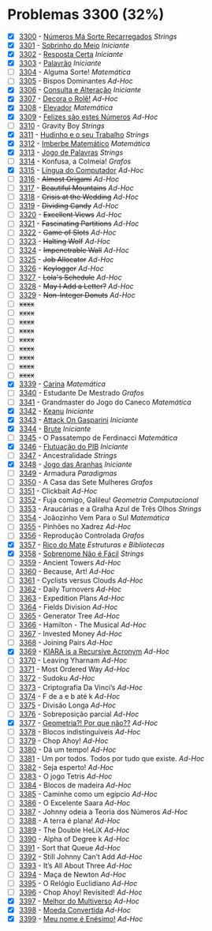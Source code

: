 # Problemas 3300 (32%)

- [x]  [3300](https://www.beecrowd.com.br/repository/UOJ_3300.html) - [Números Má Sorte Recarregados](https://github.com/potigol/beecrowd/blob/master/src/3300/3300.poti) *Strings*
- [x]  [3301](https://www.beecrowd.com.br/repository/UOJ_3301.html) - [Sobrinho do Meio](https://github.com/potigol/beecrowd/blob/master/src/3300/3301.poti) *Iniciante*
- [x]  [3302](https://www.beecrowd.com.br/repository/UOJ_3302.html) - [Resposta Certa](https://github.com/potigol/beecrowd/blob/master/src/3300/3302.poti) *Iniciante*
- [x]  [3303](https://www.beecrowd.com.br/repository/UOJ_3303.html) - [Palavrão](https://github.com/potigol/beecrowd/blob/master/src/3300/3303.poti) *Iniciante*
- [ ]  [3304](https://www.beecrowd.com.br/repository/UOJ_3304.html) - Alguma Sorte! *Matemática*
- [ ]  [3305](https://www.beecrowd.com.br/repository/UOJ_3305.html) - Bispos Dominantes *Ad-Hoc*
- [x]  [3306](https://www.beecrowd.com.br/repository/UOJ_3306.html) - [Consulta e Alteração](https://github.com/potigol/beecrowd/blob/master/src/3300/3306.poti) *Iniciante*
- [x]  [3307](https://www.beecrowd.com.br/repository/UOJ_3307.html) - [Decora o Rolê!](https://github.com/potigol/beecrowd/blob/master/src/3300/3307.poti) *Ad-Hoc*
- [x]  [3308](https://www.beecrowd.com.br/repository/UOJ_3308.html) - [Elevador](https://github.com/potigol/beecrowd/blob/master/src/3300/3308.poti) *Matemática*
- [x]  [3309](https://www.beecrowd.com.br/repository/UOJ_3309.html) - [Felizes são estes Números](https://github.com/potigol/beecrowd/blob/master/src/3300/3309.poti) *Ad-Hoc*
- [ ]  [3310](https://www.beecrowd.com.br/repository/UOJ_3310.html) - Gravity Boy *Strings*
- [x]  [3311](https://www.beecrowd.com.br/repository/UOJ_3311.html) - [Hudinho e o seu Trabalho](https://github.com/potigol/beecrowd/blob/master/src/3300/3311.poti) *Strings*
- [x]  [3312](https://www.beecrowd.com.br/repository/UOJ_3312.html) - [Imberbe Matemático](https://github.com/potigol/beecrowd/blob/master/src/3300/3312.poti) *Matemática*
- [x]  [3313](https://www.beecrowd.com.br/repository/UOJ_3313.html) - [Jogo de Palavras](https://github.com/potigol/beecrowd/blob/master/src/3300/3313.poti) *Strings*
- [ ]  [3314](https://www.beecrowd.com.br/repository/UOJ_3314.html) - Konfusa, a Colmeia! *Grafos*
- [x]  [3315](https://www.beecrowd.com.br/repository/UOJ_3315.html) - [Língua do Computador](https://github.com/potigol/beecrowd/blob/master/src/3300/3315.poti) *Ad-Hoc*
- [ ]  [3316](https://www.beecrowd.com.br/repository/UOJ_3316.html) - ~~Almost Origami~~ *Ad-Hoc*
- [ ]  [3317](https://www.beecrowd.com.br/repository/UOJ_3317.html) - ~~Beautiful Mountains~~ *Ad-Hoc*
- [ ]  [3318](https://www.beecrowd.com.br/repository/UOJ_3318.html) - ~~Crisis at the Wedding~~ *Ad-Hoc*
- [ ]  [3319](https://www.beecrowd.com.br/repository/UOJ_3319.html) - ~~Dividing Candy~~ *Ad-Hoc*
- [ ]  [3320](https://www.beecrowd.com.br/repository/UOJ_3320.html) - ~~Excellent Views~~ *Ad-Hoc*
- [ ]  [3321](https://www.beecrowd.com.br/repository/UOJ_3321.html) - ~~Fascinating Partitions~~ *Ad-Hoc*
- [ ]  [3322](https://www.beecrowd.com.br/repository/UOJ_3322.html) - ~~Game of Slots~~ *Ad-Hoc*
- [ ]  [3323](https://www.beecrowd.com.br/repository/UOJ_3323.html) - ~~Halting Wolf~~ *Ad-Hoc*
- [ ]  [3324](https://www.beecrowd.com.br/repository/UOJ_3324.html) - ~~Impenetrable Wall~~ *Ad-Hoc*
- [ ]  [3325](https://www.beecrowd.com.br/repository/UOJ_3325.html) - ~~Job Allocator~~ *Ad-Hoc*
- [ ]  [3326](https://www.beecrowd.com.br/repository/UOJ_3326.html) - ~~Keylogger~~ *Ad-Hoc*
- [ ]  [3327](https://www.beecrowd.com.br/repository/UOJ_3327.html) - ~~Lola's Schedule~~ *Ad-Hoc*
- [ ]  [3328](https://www.beecrowd.com.br/repository/UOJ_3328.html) - ~~May I Add a Letter?~~ *Ad-Hoc*
- [ ]  [3329](https://www.beecrowd.com.br/repository/UOJ_3329.html) - ~~Non-Integer Donuts~~ *Ad-Hoc*
- [ ] ~~xxxx~~
- [ ] ~~xxxx~~
- [ ] ~~xxxx~~
- [ ] ~~xxxx~~
- [ ] ~~xxxx~~
- [ ] ~~xxxx~~
- [ ] ~~xxxx~~
- [ ] ~~xxxx~~
- [ ] ~~xxxx~~
- [x]  [3339](https://www.beecrowd.com.br/repository/UOJ_3339.html) - [Carina](https://github.com/potigol/beecrowd/blob/master/src/3300/3339.poti) *Matemática*
- [ ]  [3340](https://www.beecrowd.com.br/repository/UOJ_3340.html) - Estudante De Mestrado *Grafos*
- [ ]  [3341](https://www.beecrowd.com.br/repository/UOJ_3341.html) - Grandmaster do Jogo do Caneco *Matemática*
- [x]  [3342](https://www.beecrowd.com.br/repository/UOJ_3342.html) - [Keanu](https://github.com/potigol/beecrowd/blob/master/src/3300/3342.poti) *Iniciante*
- [x]  [3343](https://www.beecrowd.com.br/repository/UOJ_3343.html) - [Attack On Gasparini](https://github.com/potigol/beecrowd/blob/master/src/3300/3343.poti) *Iniciante*
- [x]  [3344](https://www.beecrowd.com.br/repository/UOJ_3344.html) - [Brute](https://github.com/potigol/beecrowd/blob/master/src/3300/3344.poti) *Iniciante*
- [ ]  [3345](https://www.beecrowd.com.br/repository/UOJ_3345.html) - O Passatempo de Ferdinacci *Matemática*
- [x]  [3346](https://www.beecrowd.com.br/repository/UOJ_3346.html) - [Flutuação do PIB](https://github.com/potigol/beecrowd/blob/master/src/3300/3346.poti) *Iniciante*
- [ ]  [3347](https://www.beecrowd.com.br/repository/UOJ_3347.html) - Ancestralidade *Strings*
- [x]  [3348](https://www.beecrowd.com.br/repository/UOJ_3348.html) - [Jogo das Aranhas](https://github.com/potigol/beecrowd/blob/master/src/3300/3348.poti) *Iniciante*
- [ ]  [3349](https://www.beecrowd.com.br/repository/UOJ_3349.html) - Armadura *Paradigmas*
- [ ]  [3350](https://www.beecrowd.com.br/repository/UOJ_3350.html) - A Casa das Sete Mulheres *Grafos*
- [ ]  [3351](https://www.beecrowd.com.br/repository/UOJ_3351.html) - Clickbait *Ad-Hoc*
- [ ]  [3352](https://www.beecrowd.com.br/repository/UOJ_3352.html) - Fuja comigo, Galileu! *Geometria Computacional*
- [ ]  [3353](https://www.beecrowd.com.br/repository/UOJ_3353.html) - Araucárias e a Gralha Azul de Três Olhos *Strings*
- [ ]  [3354](https://www.beecrowd.com.br/repository/UOJ_3354.html) - Joãozinho Vem Para o Sul *Matemática*
- [ ]  [3355](https://www.beecrowd.com.br/repository/UOJ_3355.html) - Pinhões no Xadrez *Ad-Hoc*
- [ ]  [3356](https://www.beecrowd.com.br/repository/UOJ_3356.html) - Reprodução Controlada *Grafos*
- [x]  [3357](https://www.beecrowd.com.br/repository/UOJ_3357.html) - [Rico do Mate](https://github.com/potigol/beecrowd/blob/master/src/3300/3357.poti) *Estruturas e Bibliotecas*
- [x]  [3358](https://www.beecrowd.com.br/repository/UOJ_3358.html) - [Sobrenome Não é Fácil](https://github.com/potigol/beecrowd/blob/master/src/3300/3358.poti) *Strings*
- [ ]  [3359](https://www.beecrowd.com.br/repository/UOJ_3359.html) - Ancient Towers *Ad-Hoc*
- [ ]  [3360](https://www.beecrowd.com.br/repository/UOJ_3360.html) - Because, Art! *Ad-Hoc*
- [ ]  [3361](https://www.beecrowd.com.br/repository/UOJ_3361.html) - Cyclists versus Clouds *Ad-Hoc*
- [ ]  [3362](https://www.beecrowd.com.br/repository/UOJ_3362.html) - Daily Turnovers *Ad-Hoc*
- [ ]  [3363](https://www.beecrowd.com.br/repository/UOJ_3363.html) - Expedition Plans *Ad-Hoc*
- [ ]  [3364](https://www.beecrowd.com.br/repository/UOJ_3364.html) - Fields Division *Ad-Hoc*
- [ ]  [3365](https://www.beecrowd.com.br/repository/UOJ_3365.html) - Generator Tree *Ad-Hoc*
- [ ]  [3366](https://www.beecrowd.com.br/repository/UOJ_3366.html) - Hamilton - The Musical *Ad-Hoc*
- [ ]  [3367](https://www.beecrowd.com.br/repository/UOJ_3367.html) - Invested Money *Ad-Hoc*
- [ ]  [3368](https://www.beecrowd.com.br/repository/UOJ_3368.html) - Joining Pairs *Ad-Hoc*
- [x]  [3369](https://www.beecrowd.com.br/repository/UOJ_3369.html) - [KIARA is a Recursive Acronym](https://github.com/potigol/beecrowd/blob/master/src/3300/3369.poti) *Ad-Hoc*
- [ ]  [3370](https://www.beecrowd.com.br/repository/UOJ_3370.html) - Leaving Yharnam *Ad-Hoc*
- [ ]  [3371](https://www.beecrowd.com.br/repository/UOJ_3371.html) - Most Ordered Way *Ad-Hoc*
- [ ]  [3372](https://www.beecrowd.com.br/repository/UOJ_3372.html) - Sudoku *Ad-Hoc*
- [ ]  [3373](https://www.beecrowd.com.br/repository/UOJ_3373.html) - Criptografia Da Vinci’s *Ad-Hoc*
- [ ]  [3374](https://www.beecrowd.com.br/repository/UOJ_3374.html) - F de a e b até k *Ad-Hoc*
- [ ]  [3375](https://www.beecrowd.com.br/repository/UOJ_3375.html) - Divisão Longa *Ad-Hoc*
- [ ]  [3376](https://www.beecrowd.com.br/repository/UOJ_3376.html) - Sobreposição parcial *Ad-Hoc*
- [x]  [3377](https://www.beecrowd.com.br/repository/UOJ_3377.html) - [Geometria?! Por que não??](https://github.com/potigol/beecrowd/blob/master/src/3300/3377.poti) *Ad-Hoc*
- [ ]  [3378](https://www.beecrowd.com.br/repository/UOJ_3378.html) - Blocos indistinguíveis *Ad-Hoc*
- [ ]  [3379](https://www.beecrowd.com.br/repository/UOJ_3379.html) - Chop Ahoy! *Ad-Hoc*
- [ ]  [3380](https://www.beecrowd.com.br/repository/UOJ_3380.html) - Dá um tempo! *Ad-Hoc*
- [ ]  [3381](https://www.beecrowd.com.br/repository/UOJ_3381.html) - Um por todos. Todos por tudo que existe. *Ad-Hoc*
- [ ]  [3382](https://www.beecrowd.com.br/repository/UOJ_3382.html) - Seja esperto! *Ad-Hoc*
- [ ]  [3383](https://www.beecrowd.com.br/repository/UOJ_3383.html) - O jogo Tetris *Ad-Hoc*
- [ ]  [3384](https://www.beecrowd.com.br/repository/UOJ_3384.html) - Blocos de madeira *Ad-Hoc*
- [ ]  [3385](https://www.beecrowd.com.br/repository/UOJ_3385.html) - Caminhe como um egípcio *Ad-Hoc*
- [ ]  [3386](https://www.beecrowd.com.br/repository/UOJ_3386.html) - O Excelente Saara *Ad-Hoc*
- [ ]  [3387](https://www.beecrowd.com.br/repository/UOJ_3387.html) - Johnny odeia a Teoria dos Números *Ad-Hoc*
- [ ]  [3388](https://www.beecrowd.com.br/repository/UOJ_3388.html) - A terra é plana! *Ad-Hoc*
- [ ]  [3389](https://www.beecrowd.com.br/repository/UOJ_3389.html) - The Double HeLiX *Ad-Hoc*
- [ ]  [3390](https://www.beecrowd.com.br/repository/UOJ_3390.html) - Alpha of Degree k *Ad-Hoc*
- [ ]  [3391](https://www.beecrowd.com.br/repository/UOJ_3391.html) - Sort that Queue *Ad-Hoc*
- [ ]  [3392](https://www.beecrowd.com.br/repository/UOJ_3392.html) - Still Johnny Can’t Add *Ad-Hoc*
- [ ]  [3393](https://www.beecrowd.com.br/repository/UOJ_3393.html) - It’s All About Three *Ad-Hoc*
- [ ]  [3394](https://www.beecrowd.com.br/repository/UOJ_3394.html) - Maça de Newton *Ad-Hoc*
- [ ]  [3395](https://www.beecrowd.com.br/repository/UOJ_3395.html) - O Relógio Euclidiano *Ad-Hoc*
- [ ]  [3396](https://www.beecrowd.com.br/repository/UOJ_3396.html) - Chop Ahoy! Revisited! *Ad-Hoc*
- [x]  [3397](https://www.beecrowd.com.br/repository/UOJ_3397.html) - [Melhor do Multiverso](https://github.com/potigol/beecrowd/blob/master/src/3300/3397.poti) *Ad-Hoc*
- [x]  [3398](https://www.beecrowd.com.br/repository/UOJ_3398.html) - [Moeda Convertida](https://github.com/potigol/beecrowd/blob/master/src/3300/3398.poti) *Ad-Hoc*
- [x]  [3399](https://www.beecrowd.com.br/repository/UOJ_3399.html) - [Meu nome é Enésimo!](https://github.com/potigol/beecrowd/blob/master/src/3300/3399.poti) *Ad-Hoc*
